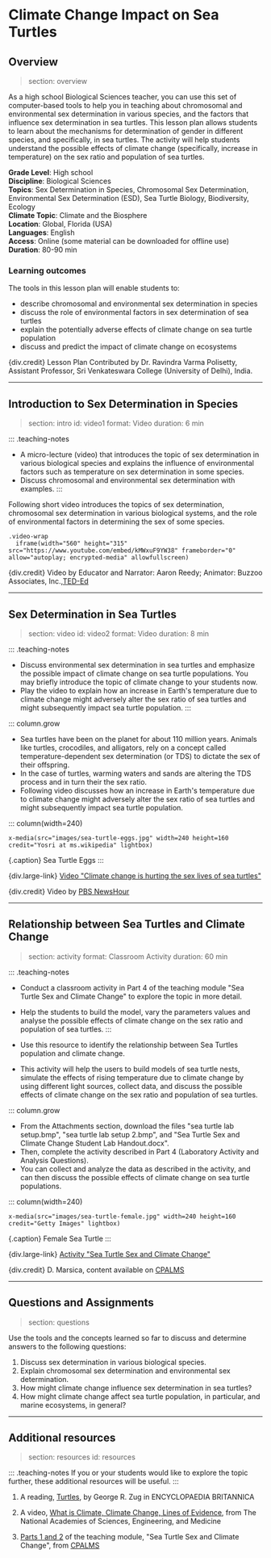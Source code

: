 # Climate Change Impact on Sea Turtles 

## Overview
> section: overview

As a high school Biological Sciences teacher, you can use this set of computer-based tools to help you in teaching about chromosomal and environmental sex determination in various species, and the factors that influence sex determination in sea turtles.
This lesson plan allows students to learn about the mechanisms for determination of gender in different species, and specifically, in sea turtles. The activity will help students understand the possible effects of climate change (specifically, increase in temperature) on the sex ratio and population of sea turtles.

__Grade Level__: High school    
__Discipline__: Biological Sciences  
__Topics__: Sex Determination in Species, Chromosomal Sex Determination, Environmental Sex Determination (ESD), Sea Turtle Biology, Biodiversity, Ecology  
__Climate Topic__: Climate and the Biosphere  
__Location__: Global,  Florida (USA)    
__Languages__: English  
__Access__: Online (some material can be downloaded for offline use)
__Duration__: 80-90 min

### Learning outcomes

The tools in this lesson plan will enable students to:

* describe chromosomal and environmental sex determination in species
* discuss the role of environmental factors in sex determination of sea turtles
* explain the potentially adverse effects of climate change on sea turtle population
* discuss and predict the impact of climate change on ecosystems

{div.credit} Lesson Plan Contributed by Dr. Ravindra Varma Polisetty, Assistant Professor, Sri Venkateswara College (University of Delhi), India.

---
## Introduction to Sex Determination in Species
> section: intro
> id: video1
> format: Video
> duration: 6 min

::: .teaching-notes
* A micro-lecture (video) that introduces the topic of sex determination in various biological species and explains the influence of environmental factors such as temperature on sex determination in some species. 
* Discuss chromosomal and environmental sex determination with examples.
:::

Following short video introduces the topics of sex determination, chromosomal sex determination in various biological systems, and the role of environmental factors in determining the sex of some species.

    .video-wrap
      iframe(width="560" height="315" src="https://www.youtube.com/embed/kMWxuF9YW38" frameborder="0" allow="autoplay; encrypted-media" allowfullscreen)

{div.credit} Video by Educator and Narrator: Aaron Reedy; Animator: Buzzoo Associates, Inc.,[TED-Ed](https://ed.ted.com/)

---

## Sex Determination in Sea Turtles
> section: video
> id: video2
> format: Video
> duration: 8 min

::: .teaching-notes
* Discuss environmental sex determination in sea turtles and emphasize the possible impact of climate change on sea turtle populations. You may briefly introduce the topic of climate change to your students now. 
* Play the video to explain how an increase in Earth's temperature due to climate change might adversely alter the sex ratio of sea turtles and might subsequently impact sea turtle population.
:::

::: column.grow  
 * Sea turtles have been on the planet for about 110 million years. Animals like turtles, crocodiles, and alligators, rely on a concept called temperature-dependent sex determination (or TDS) to dictate the sex of their offspring. 
 * In the case of turtles, warming waters and sands are altering the TDS process and in turn their the sex ratio.
 * Following video discusses how an increase in Earth's temperature due to climate change might adversely alter the sex ratio of sea turtles and might subsequently impact sea turtle population.

::: column(width=240)

    x-media(src="images/sea-turtle-eggs.jpg" width=240 height=160 credit="Yosri at ms.wikipedia" lightbox)

{.caption} Sea Turtle Eggs
:::

{div.large-link} [Video "Climate change is hurting the sex lives of sea turtles"](https://www.pbs.org/newshour/show/sea-turtles)

{div.credit} Video by [PBS NewsHour](https://www.pbs.org/)

---


## Relationship between Sea Turtles and Climate Change
> section: activity
> format: Classroom Activity
> duration: 60 min

::: .teaching-notes
* Conduct a classroom activity in Part 4 of the teaching module "Sea Turtle Sex and Climate Change" to explore the topic in more detail.
* Help the students to build the model, vary the parameters values and analyse the  possible effects of climate change on the sex ratio and population of sea turtles.
:::

* Use this resource to identify the relationship between Sea Turtles population and climate change. 
* This activity will help the users to build models of sea turtle nests, simulate the effects of rising temperature due to climate change by using different light sources, collect data, and discuss the possible effects of climate change on the sex ratio and population of sea turtles.

::: column.grow  
 * From the Attachments section, download the files "sea turtle lab setup.bmp", "sea turtle lab setup 2.bmp", and "Sea Turtle Sex and Climate Change Student Lab Handout.docx".
 * Then, complete the activity described in Part 4 (Laboratory Activity and Analysis Questions).
 * You can collect and analyze the data as described in the activity, and can then discuss the possible effects of climate change on sea turtle populations.

::: column(width=240)

    x-media(src="images/sea-turtle-female.jpg" width=240 height=160 credit="Getty Images" lightbox)

{.caption} Female Sea Turtle 
:::


{div.large-link} [Activity "Sea Turtle Sex and Climate Change"](https://www.cpalms.org/Public/PreviewResourceLesson/Preview/75527)

{div.credit} D. Marsica, content available on [CPALMS](http://www.cpalms.org/Public/)

---

## Questions and Assignments

> section: questions

Use the tools and the concepts learned so far to discuss and determine answers to the following questions:

1. Discuss sex determination in various biological species.
2. Explain chromosomal sex determination and environmental sex determination.
3. How might climate change influence sex determination in sea turtles?
4. How might climate change affect sea turtle population, in particular, and marine ecosystems, in general?

---
## Additional resources
> section: resources
> id: resources

::: .teaching-notes
If you or your students would like to explore the topic further, these additional resources will be useful.
:::

1. A reading, [Turtles](https://www.britannica.com/animal/sea-turtle), by George R. Zug in ENCYCLOPAEDIA BRITANNICA

2. A video, [What is Climate, Climate Change, Lines of Evidence](http://youtu.be/qEPVyrSWfQE), from The National Academies of Sciences, Engineering, and Medicine

3. [Parts 1 and 2](http://www.cpalms.org/Public/PreviewResourceLesson/Preview/75527) of the teaching module, "Sea Turtle Sex and Climate Change", from [CPALMS](http://www.cpalms.org/Public/)



